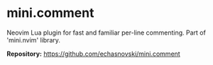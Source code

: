 # mini.comment

Neovim Lua plugin for fast and familiar per-line commenting. Part of 'mini.nvim' library.

**Repository:** <https://github.com/echasnovski/mini.comment>

<!-- vim: set ft=markdown: -->
